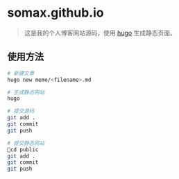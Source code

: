 # somax.github.io

> 这是我的个人博客网站源码，使用 [hugo](https://gohugo.io) 生成静态页面。

## 使用方法

```bash
# 新建文章
hugo new memo/<filename>.md

# 生成静态网站
hugo

# 提交源码
git add .
git commit
git push

# 提交静态网站
cd public
git add .
git commit
git push

```